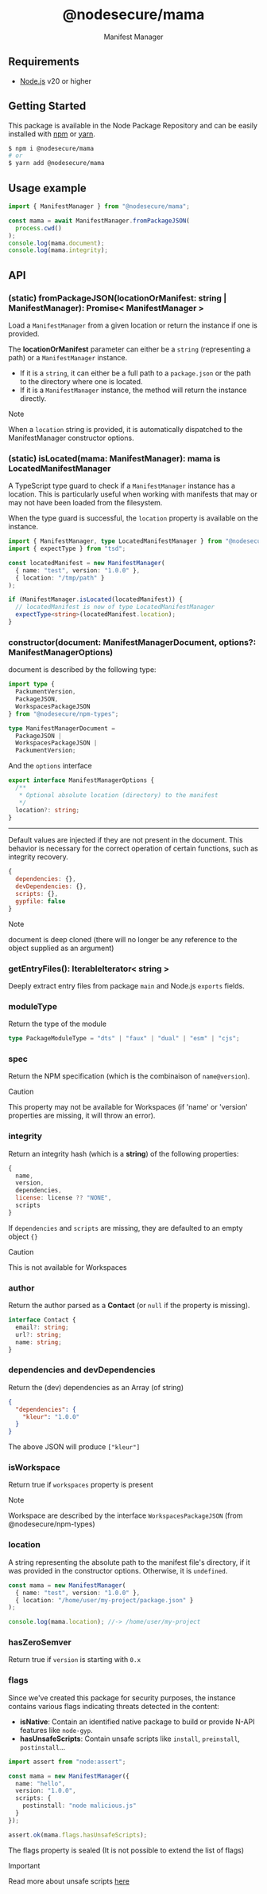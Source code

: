 <p align="center"><h1 align="center">
  @nodesecure/mama
</h1>

<p align="center">
  Manifest Manager
</p>

## Requirements
- [Node.js](https://nodejs.org/en/) v20 or higher

## Getting Started

This package is available in the Node Package Repository and can be easily installed with [npm](https://docs.npmjs.com/getting-started/what-is-npm) or [yarn](https://yarnpkg.com).

```bash
$ npm i @nodesecure/mama
# or
$ yarn add @nodesecure/mama
```

## Usage example

```ts
import { ManifestManager } from "@nodesecure/mama";

const mama = await ManifestManager.fromPackageJSON(
  process.cwd()
);
console.log(mama.document);
console.log(mama.integrity);
```

## API

### (static) fromPackageJSON(locationOrManifest: string | ManifestManager): Promise< ManifestManager >

Load a `ManifestManager` from a given location or return the instance if one is provided.

The **locationOrManifest** parameter can either be a `string` (representing a path) or a `ManifestManager` instance.

- If it is a `string`, it can either be a full path to a `package.json` or the path to the directory where one is located.
- If it is a `ManifestManager` instance, the method will return the instance directly.

> [!NOTE]
> When a `location` string is provided, it is automatically dispatched to the ManifestManager constructor options.

### (static) isLocated<T>(mama: ManifestManager<T>): mama is LocatedManifestManager<T>

A TypeScript type guard to check if a `ManifestManager` instance has a location. This is particularly useful when working with manifests that may or may not have been loaded from the filesystem.

When the type guard is successful, the `location` property is available on the instance.

```ts
import { ManifestManager, type LocatedManifestManager } from "@nodesecure/mama";
import { expectType } from "tsd";

const locatedManifest = new ManifestManager(
  { name: "test", version: "1.0.0" },
  { location: "/tmp/path" }
);

if (ManifestManager.isLocated(locatedManifest)) {
  // locatedManifest is now of type LocatedManifestManager
  expectType<string>(locatedManifest.location);
}
```

### constructor(document: ManifestManagerDocument, options?: ManifestManagerOptions)

document is described by the following type:
```ts
import type {
  PackumentVersion,
  PackageJSON,
  WorkspacesPackageJSON
} from "@nodesecure/npm-types";

type ManifestManagerDocument =
  PackageJSON |
  WorkspacesPackageJSON |
  PackumentVersion;
```

And the `options` interface

```ts
export interface ManifestManagerOptions {
  /**
   * Optional absolute location (directory) to the manifest
   */
  location?: string;
}
```

---

Default values are injected if they are not present in the document. This behavior is necessary for the correct operation of certain functions, such as integrity recovery.

```js
{
  dependencies: {},
  devDependencies: {},
  scripts: {},
  gypfile: false
}
```

> [!NOTE]
> document is deep cloned (there will no longer be any reference to the object supplied as an argument)

### getEntryFiles(): IterableIterator< string >
Deeply extract entry files from package `main` and Node.js `exports` fields.

### moduleType

Return the type of the module

```ts
type PackageModuleType = "dts" | "faux" | "dual" | "esm" | "cjs";
```

### spec
Return the NPM specification (which is the combinaison of `name@version`).

> [!CAUTION]
> This property may not be available for Workspaces (if 'name' or 'version' properties are missing, it will throw an error).

### integrity
Return an integrity hash (which is a **string**) of the following properties:

```js
{
  name,
  version,
  dependencies,
  license: license ?? "NONE",
  scripts
}
```

If `dependencies` and `scripts` are missing, they are defaulted to an empty object `{}`

> [!CAUTION]
> This is not available for Workspaces

### author
Return the author parsed as a **Contact** (or `null` if the property is missing).

```ts
interface Contact {
  email?: string;
  url?: string;
  name: string;
}
```

### dependencies and devDependencies
Return the (dev) dependencies as an Array (of string)

```json
{
  "dependencies": {
    "kleur": "1.0.0"
  }
}
```

The above JSON will produce `["kleur"]`

### isWorkspace
Return true if `workspaces` property is present

> [!NOTE]
> Workspace are described by the interface `WorkspacesPackageJSON` (from @nodesecure/npm-types)

### location

A string representing the absolute path to the manifest file's directory, if it was provided in the constructor options. Otherwise, it is `undefined`.

```ts
const mama = new ManifestManager(
  { name: "test", version: "1.0.0" },
  { location: "/home/user/my-project/package.json" }
);

console.log(mama.location); //-> /home/user/my-project
```

### hasZeroSemver
Return true if `version` is starting with `0.x`

### flags

Since we've created this package for security purposes, the instance contains various flags indicating threats detected in the content:

- **isNative**: Contain an identified native package to build or provide N-API features like `node-gyp`.
- **hasUnsafeScripts**: Contain unsafe scripts like `install`, `preinstall`, `postinstall`...

```ts
import assert from "node:assert";

const mama = new ManifestManager({
  name: "hello",
  version: "1.0.0",
  scripts: {
    postinstall: "node malicious.js"
  }
});

assert.ok(mama.flags.hasUnsafeScripts);
```

The flags property is sealed (It is not possible to extend the list of flags)

> [!IMPORTANT]
> Read more about unsafe scripts [here](https://www.nerdycode.com/prevent-npm-executing-scripts-security/)

